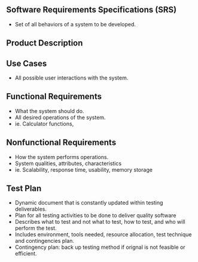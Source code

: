 ## Software Requirements Specifications (SRS)
- Set of all behaviors of a system to be developed.

## Product Description

## Use Cases
- All possible user interactions with the system.

## Functional Requirements
- What the system should do.
- All desired operations of the system.
- ie. Calculator functions, 

## Nonfunctional Requirements
- How the system performs operations.
- System qualities, attributes, characteristics
- ie. Scalability, response time, usability, memory storage

## Test Plan
- Dynamic document that is constantly updated within testing deliverables.
- Plan for all testing activities to be done to deliver quality software
- Describes what to test and not what to test, how to test, and who will perform the test.
- Includes environment, tools needed, resource allocation, test technique and contingencies plan.
- Contingency plan: back up testing method if orignal is not feasible or efficient.
